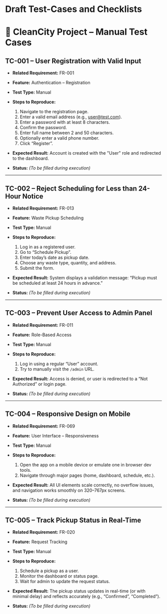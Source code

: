 # Draft Test-Cases and Checklists

# 🧪 CleanCity Project – Manual Test Cases

## TC-001 – User Registration with Valid Input

* **Related Requirement:** FR-001
* **Feature:** Authentication – Registration
* **Test Type:** Manual
* **Steps to Reproduce:**

  1. Navigate to the registration page.
  2. Enter a valid email address (e.g., [user@test.com](mailto:user@test.com)).
  3. Enter a password with at least 8 characters.
  4. Confirm the password.
  5. Enter full name between 2 and 50 characters.
  6. Optionally enter a valid phone number.
  7. Click “Register”.
* **Expected Result:** Account is created with the "User" role and redirected to the dashboard.
* **Status:** *(To be filled during execution)*

---

## TC-002 – Reject Scheduling for Less than 24-Hour Notice

* **Related Requirement:** FR-013
* **Feature:** Waste Pickup Scheduling
* **Test Type:** Manual
* **Steps to Reproduce:**

  1. Log in as a registered user.
  2. Go to “Schedule Pickup”.
  3. Enter today’s date as pickup date.
  4. Choose any waste type, quantity, and address.
  5. Submit the form.
* **Expected Result:** System displays a validation message: “Pickup must be scheduled at least 24 hours in advance.”
* **Status:** *(To be filled during execution)*

---

## TC-003 – Prevent User Access to Admin Panel

* **Related Requirement:** FR-011
* **Feature:** Role-Based Access
* **Test Type:** Manual
* **Steps to Reproduce:**

  1. Log in using a regular “User” account.
  2. Try to manually visit the `/admin` URL.
* **Expected Result:** Access is denied, or user is redirected to a “Not Authorized” or login page.
* **Status:** *(To be filled during execution)*

---

## TC-004 – Responsive Design on Mobile

* **Related Requirement:** FR-069
* **Feature:** User Interface – Responsiveness
* **Test Type:** Manual
* **Steps to Reproduce:**

  1. Open the app on a mobile device or emulate one in browser dev tools.
  2. Navigate through major pages (home, dashboard, schedule, etc.).
* **Expected Result:** All UI elements scale correctly, no overflow issues, and navigation works smoothly on 320–767px screens.
* **Status:** *(To be filled during execution)*

---

## TC-005 – Track Pickup Status in Real-Time

* **Related Requirement:** FR-020
* **Feature:** Request Tracking
* **Test Type:** Manual
* **Steps to Reproduce:**

  1. Schedule a pickup as a user.
  2. Monitor the dashboard or status page.
  3. Wait for admin to update the request status.
* **Expected Result:** The pickup status updates in real-time (or with minimal delay) and reflects accurately (e.g., “Confirmed”, “Completed”).
* **Status:** *(To be filled during execution)*
